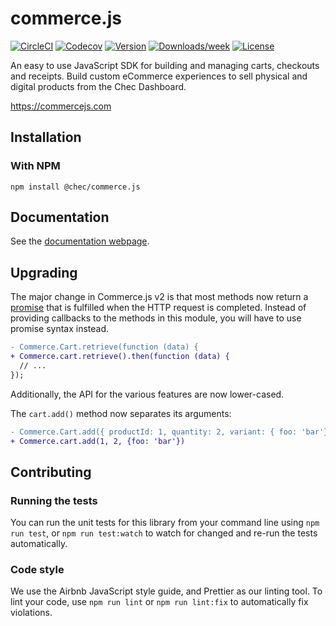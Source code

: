 # commerce.js

[![CircleCI](https://circleci.com/gh/chec/commerce.js/tree/master.svg?style=shield)](https://circleci.com/gh/chec/commerce.js/tree/master)
[![Codecov](https://codecov.io/gh/chec/commerce.js/branch/master/graph/badge.svg)](https://codecov.io/gh/chec/commerce.js)
[![Version](https://img.shields.io/npm/v/@chec/commerce.js.svg)](https://npmjs.org/package/@chec/commerce.js)
[![Downloads/week](https://img.shields.io/npm/dw/@chec/commerce.js.svg)](https://npmjs.org/package/@chec/commerce.js)
[![License](https://img.shields.io/npm/l/@chec/commerce.js.svg)](https://github.com/chec/commerce.js/blob/master/package.json)

An easy to use JavaScript SDK for building and managing carts, checkouts and receipts. Build custom eCommerce experiences to sell physical and digital products from the Chec Dashboard. 

https://commercejs.com

## Installation

### With NPM

`npm install @chec/commerce.js`

## Documentation

See the [documentation webpage](https://commercejs.com/docs).

## Upgrading

The major change in Commerce.js v2 is that most methods now return a 
[promise](https://developer.mozilla.org/en-US/docs/Web/JavaScript/Reference/Global_Objects/Promise) that is fulfilled 
when the HTTP request is completed. Instead of providing callbacks to the methods in this module, you will have to use 
promise syntax instead.

```diff
- Commerce.Cart.retrieve(function (data) {
+ Commerce.cart.retrieve().then(function (data) { 
  // ...
});
```

Additionally, the API for the various features are now lower-cased.

The `cart.add()` method now separates its arguments:

```diff
- Commerce.Cart.add({ productId: 1, quantity: 2, variant: { foo: 'bar'} })
+ Commerce.cart.add(1, 2, {foo: 'bar'})
```

## Contributing

### Running the tests

You can run the unit tests for this library from your command line using `npm run test`, or `npm run test:watch`
to watch for changed and re-run the tests automatically.

### Code style

We use the Airbnb JavaScript style guide, and Prettier as our linting tool. To lint your code, use `npm run lint`
or `npm run lint:fix` to automatically fix violations.
